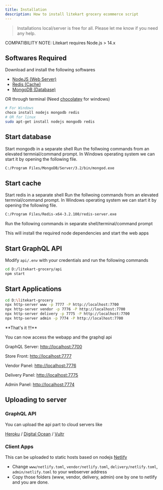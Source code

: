 ```yaml
---
title: Installation
description: How to install litekart grocery ecommerce script
---
```


> Installations local/server is free for all. Please let me know if you need any help.

<div class="Alert Alert--nuxt-green">
COMPATIBILITY NOTE: Litekart requires Node.js > 14.x
</div>

## Softwares Required

Download and install the following softwares

- [NodeJS (Web Server)](https://nodejs.org/en/)
- [Redis (Cache)](https://redis.io/)
- [MongoDB (Database)](https://www.mongodb.com/)

OR through terminal (Need [chocolatey](https://chocolatey.org/) for windows)

```bash
# For Windows
choco install nodejs mongodb redis
# OR for linux
sudo apt-get install nodejs mongodb redis
```

## Start database

Start mongodb in a separate shell
Run the follwoing commands from an elevated termnial/command prompt. In Windows operating system we can start it by opening the following file.

```bash
C:/Program Files/MongoDB/Server/3.2/bin/mongod.exe
```

## Start cache

Start redis in a separate shell
Run the follwoing commands from an elevated termnial/command prompt. In Windows operating system we can start it by opening the following file.

```bash
C:/Program Files/Redis-x64-3.2.100/redis-server.exe
```

<div class="Alert Alert--nuxt-green">
Run the following commands in separate shell/terminal/command prompt
</div>

This will install the required node dependencies and start the web apps

## Start GraphQL API

Modify `api/.env` with your credentials and run the following commands

```bash
cd D:/litekart-grocery/api
npm start
```

## Start Applications

```bash
cd D:\litekart-grocery
npx http-server www -p 7777 -P http://localhost:7700
npx http-server vendor -p 7776 -P http://localhost:7700
npx http-server delivery -p 7775 -P http://localhost:7700
npx http-server admin -p 7774 -P http://localhost:7700
```

<div class="Alert Alert--nuxt-green">
**That's it !!!**

You can now access the webapp and the graphql api

</div>

GraphQL Server: [http://localhost:7700](http://localhost:7700)

Store Front: [http://localhost:7777](http://localhost:7777)

Vendor Panel: [http://localhost:7776](http://localhost:7776)

Delivery Panel: [http://localhost:7775](http://localhost:7775)

Admin Panel: [http://localhost:7774](http://localhost:7774)

## Uploading to server

### GraphQL API

You can upload the api part to cloud servers like

[Heroku](https://www.heroku.com/) / [Digital Ocean](https://www.digitalocean.com/) / [Vultr](https://www.vultr.com/)

### Client Apps

This can be uploaded to static hosts based on nodejs [Netlify](https://www.netlify.com/)

- Change `www/netlify.toml`, `vendor/netlify.toml`, `delivery/netlify.toml`, `admin/netlify.toml` to your webserver address
- Copy those folders (www, vendor, delivery, admin) one by one to netlify and you are done.
